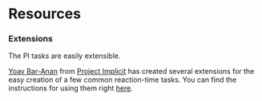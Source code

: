 # Resources

### Extensions

The PI tasks are easily extensible.

[Yoav Bar-Anan](http://www.bgu.ac.il/~baranany/) from [Project Implicit](https://implicit.harvard.edu/implicit/aboutus.html) has created several extensions for the easy creation of a few common reaction-time tasks. You can find the instructions for using them right [here](https://app-prod-03.implicit.harvard.edu/implicit/common/all/js/pip/piscripts/ydocs/dist/index.html).
